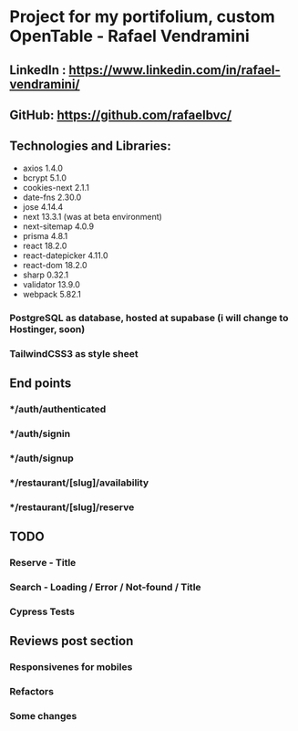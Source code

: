 # Project for my portifolium, custom OpenTable - Rafael Vendramini

## LinkedIn : https://www.linkedin.com/in/rafael-vendramini/

## GitHub: https://github.com/rafaelbvc/

## Technologies and Libraries:

- axios 1.4.0
- bcrypt 5.1.0
- cookies-next 2.1.1
- date-fns 2.30.0
- jose 4.14.4
- next 13.3.1 (was at beta environment)
- next-sitemap 4.0.9
- prisma 4.8.1
- react 18.2.0
- react-datepicker 4.11.0
- react-dom 18.2.0
- sharp 0.32.1
- validator 13.9.0
- webpack 5.82.1

### PostgreSQL as database, hosted at supabase (i will change to Hostinger, soon)

### TailwindCSS3 as style sheet

## End points

### \*/auth/authenticated

### \*/auth/signin

### \*/auth/signup

### \*/restaurant/[slug]/availability

### \*/restaurant/[slug]/reserve

## TODO

### Reserve - Title

### Search - Loading / Error / Not-found / Title

### Cypress Tests

## Reviews post section

### Responsivenes for mobiles

### Refactors

### Some changes
